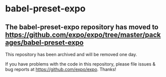 # babel-preset-expo

## The babel-preset-expo repository has moved to https://github.com/expo/expo/tree/master/packages/babel-preset-expo

This repository has been archived and will be removed one day.

If you have problems with the code in this repository, please file issues & bug reports
at https://github.com/expo/expo. Thanks!
